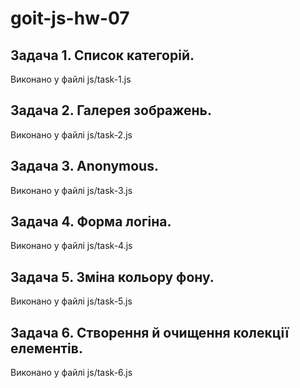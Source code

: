 # goit-js-hw-07

## Задача 1. Список категорій.

Виконано у файлі js/task-1.js

## Задача 2. Галерея зображень.

Виконано у файлі js/task-2.js

## Задача 3. Anonymous.

Виконано у файлі js/task-3.js

## Задача 4. Форма логіна.

Виконано у файлі js/task-4.js

## Задача 5. Зміна кольору фону.

Виконано у файлі js/task-5.js

## Задача 6. Створення й очищення колекції елементів.

Виконано у файлі js/task-6.js




